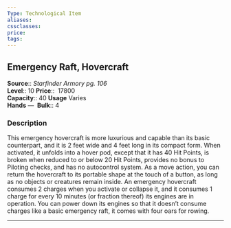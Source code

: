 ```yaml
---
Type: Technological Item
aliases:
cssclasses:
price: 
tags:
---
```

## Emergency Raft, Hovercraft

**Source**:: _Starfinder Armory pg. 106_  
**Level**:: 10
**Price**::  17800  
**Capacity**:: 40 **Usage** Varies  
**Hands** — 
**Bulk**:: 4

### Description

This emergency hovercraft is more luxurious and capable than its basic counterpart, and it is 2 feet wide and 4 feet long in its compact form. When activated, it unfolds into a hover pod, except that it has 40 Hit Points, is broken when reduced to or below 20 Hit Points, provides no bonus to Piloting checks, and has no autocontrol system. As a move action, you can return the hovercraft to its portable shape at the touch of a button, as long as no objects or creatures remain inside. An emergency hovercraft consumes 2 charges when you activate or collapse it, and it consumes 1 charge for every 10 minutes (or fraction thereof) its engines are in operation. You can power down its engines so that it doesn’t consume charges like a basic emergency raft, it comes with four oars for rowing.

---